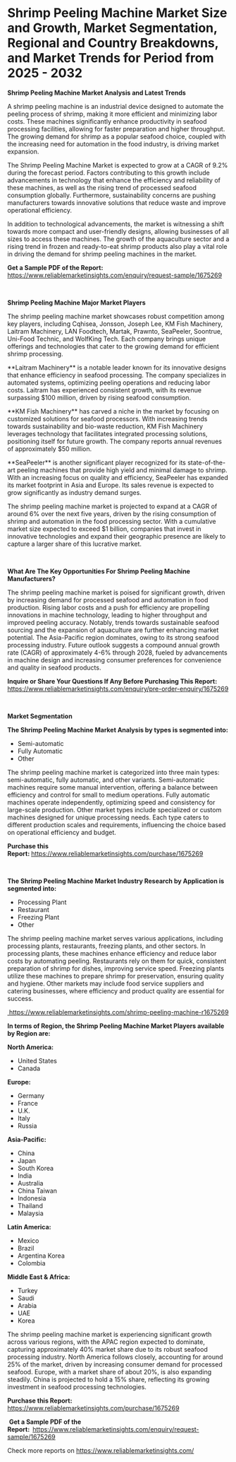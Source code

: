<p><h1>Shrimp Peeling Machine Market Size and Growth, Market Segmentation, Regional and Country Breakdowns, and Market Trends for Period from 2025 -  2032</h1></p><p><strong>Shrimp Peeling Machine Market Analysis and Latest Trends</strong></p>
<p><p>A shrimp peeling machine is an industrial device designed to automate the peeling process of shrimp, making it more efficient and minimizing labor costs. These machines significantly enhance productivity in seafood processing facilities, allowing for faster preparation and higher throughput. The growing demand for shrimp as a popular seafood choice, coupled with the increasing need for automation in the food industry, is driving market expansion.</p><p>The Shrimp Peeling Machine Market is expected to grow at a CAGR of 9.2% during the forecast period. Factors contributing to this growth include advancements in technology that enhance the efficiency and reliability of these machines, as well as the rising trend of processed seafood consumption globally. Furthermore, sustainability concerns are pushing manufacturers towards innovative solutions that reduce waste and improve operational efficiency.</p><p>In addition to technological advancements, the market is witnessing a shift towards more compact and user-friendly designs, allowing businesses of all sizes to access these machines. The growth of the aquaculture sector and a rising trend in frozen and ready-to-eat shrimp products also play a vital role in driving the demand for shrimp peeling machines in the market.</p></p>
<p><strong>Get a Sample PDF of the Report:&nbsp;</strong> <a href="https://www.reliablemarketinsights.com/enquiry/request-sample/1675269?utm_campaign=3005&utm_medium=2&utm_source=Github&utm_content=ia&utm_term=25032025&utm_id=shrimp-peeling-machine">https://www.reliablemarketinsights.com/enquiry/request-sample/1675269</a></p>
<p>&nbsp;</p>
<p><strong>Shrimp Peeling Machine Major Market Players</strong></p>
<p><p>The shrimp peeling machine market showcases robust competition among key players, including Cqhisea, Jonsson, Joseph Lee, KM Fish Machinery, Laitram Machinery, LAN Foodtech, Martak, Prawnto, SeaPeeler, Soontrue, Uni-Food Technic, and WolfKing Tech. Each company brings unique offerings and technologies that cater to the growing demand for efficient shrimp processing.</p><p>**Laitram Machinery** is a notable leader known for its innovative designs that enhance efficiency in seafood processing. The company specializes in automated systems, optimizing peeling operations and reducing labor costs. Laitram has experienced consistent growth, with its revenue surpassing $100 million, driven by rising seafood consumption.</p><p>**KM Fish Machinery** has carved a niche in the market by focusing on customized solutions for seafood processors. With increasing trends towards sustainability and bio-waste reduction, KM Fish Machinery leverages technology that facilitates integrated processing solutions, positioning itself for future growth. The company reports annual revenues of approximately $50 million.</p><p>**SeaPeeler** is another significant player recognized for its state-of-the-art peeling machines that provide high yield and minimal damage to shrimp. With an increasing focus on quality and efficiency, SeaPeeler has expanded its market footprint in Asia and Europe. Its sales revenue is expected to grow significantly as industry demand surges.</p><p>The shrimp peeling machine market is projected to expand at a CAGR of around 6% over the next five years, driven by the rising consumption of shrimp and automation in the food processing sector. With a cumulative market size expected to exceed $1 billion, companies that invest in innovative technologies and expand their geographic presence are likely to capture a larger share of this lucrative market.</p></p>
<p>&nbsp;</p>
<p><strong>What Are The Key Opportunities For Shrimp Peeling Machine Manufacturers?</strong></p>
<p><p>The shrimp peeling machine market is poised for significant growth, driven by increasing demand for processed seafood and automation in food production. Rising labor costs and a push for efficiency are propelling innovations in machine technology, leading to higher throughput and improved peeling accuracy. Notably, trends towards sustainable seafood sourcing and the expansion of aquaculture are further enhancing market potential. The Asia-Pacific region dominates, owing to its strong seafood processing industry. Future outlook suggests a compound annual growth rate (CAGR) of approximately 4-6% through 2028, fueled by advancements in machine design and increasing consumer preferences for convenience and quality in seafood products.</p></p>
<p><strong>Inquire or Share Your Questions If Any Before Purchasing This Report:</strong> <a href="https://www.reliablemarketinsights.com/enquiry/pre-order-enquiry/1675269?utm_campaign=3005&utm_medium=2&utm_source=Github&utm_content=ia&utm_term=25032025&utm_id=shrimp-peeling-machine">https://www.reliablemarketinsights.com/enquiry/pre-order-enquiry/1675269</a></p>
<p>&nbsp;</p>
<p><strong>Market Segmentation</strong></p>
<p><strong>The Shrimp Peeling Machine Market Analysis by types is segmented into:</strong></p>
<p><ul><li>Semi-automatic</li><li>Fully Automatic</li><li>Other</li></ul></p>
<p><p>The shrimp peeling machine market is categorized into three main types: semi-automatic, fully automatic, and other variants. Semi-automatic machines require some manual intervention, offering a balance between efficiency and control for small to medium operations. Fully automatic machines operate independently, optimizing speed and consistency for large-scale production. Other market types include specialized or custom machines designed for unique processing needs. Each type caters to different production scales and requirements, influencing the choice based on operational efficiency and budget.</p></p>
<p><strong>Purchase this Report:&nbsp;</strong><a href="https://www.reliablemarketinsights.com/purchase/1675269?utm_campaign=3005&utm_medium=2&utm_source=Github&utm_content=ia&utm_term=25032025&utm_id=shrimp-peeling-machine">https://www.reliablemarketinsights.com/purchase/1675269</a></p>
<p>&nbsp;</p>
<p><strong>The Shrimp Peeling Machine Market Industry Research by Application is segmented into:</strong></p>
<p><ul><li>Processing Plant</li><li>Restaurant</li><li>Freezing Plant</li><li>Other</li></ul></p>
<p><p>The shrimp peeling machine market serves various applications, including processing plants, restaurants, freezing plants, and other sectors. In processing plants, these machines enhance efficiency and reduce labor costs by automating peeling. Restaurants rely on them for quick, consistent preparation of shrimp for dishes, improving service speed. Freezing plants utilize these machines to prepare shrimp for preservation, ensuring quality and hygiene. Other markets may include food service suppliers and catering businesses, where efficiency and product quality are essential for success.</p></p>
<p><a href="https://www.reliablemarketinsights.com/shrimp-peeling-machine-r1675269?utm_campaign=3005&utm_medium=2&utm_source=Github&utm_content=ia&utm_term=25032025&utm_id=shrimp-peeling-machine">&nbsp;https://www.reliablemarketinsights.com/shrimp-peeling-machine-r1675269</a></p>
<p><strong>In terms of Region, the Shrimp Peeling Machine Market Players available by Region are:</strong></p>
<p>
    <p> <strong> North America: </strong>
        <ul>
            <li>United States</li>
            <li>Canada</li>
        </ul>
        </p> 
    <p> <strong> Europe: </strong>
        <ul>
            <li>Germany</li>
            <li>France</li>
            <li>U.K.</li>
            <li>Italy</li>
            <li>Russia</li>
        </ul>
        </p> 
    <p> <strong> Asia-Pacific: </strong>
        <ul>
            <li>China</li>
            <li>Japan</li>
            <li>South Korea</li>
            <li>India</li>
            <li>Australia</li>
            <li>China Taiwan</li>
            <li>Indonesia</li>
            <li>Thailand</li>
            <li>Malaysia</li>
        </ul>
        </p> 
    <p> <strong> Latin America: </strong>
        <ul>
            <li>Mexico</li>
            <li>Brazil</li>
            <li>Argentina Korea</li>
            <li>Colombia</li>
        </ul>
        </p> 
    <p> <strong> Middle East & Africa: </strong>
        <ul>
            <li>Turkey</li>
            <li>Saudi</li>
            <li>Arabia</li>
            <li>UAE</li>
            <li>Korea</li>
        </ul>
    </p>
    </p>
<p><p>The shrimp peeling machine market is experiencing significant growth across various regions, with the APAC region expected to dominate, capturing approximately 40% market share due to its robust seafood processing industry. North America follows closely, accounting for around 25% of the market, driven by increasing consumer demand for processed seafood. Europe, with a market share of about 20%, is also expanding steadily. China is projected to hold a 15% share, reflecting its growing investment in seafood processing technologies.</p></p>
<p><strong>Purchase this Report: </strong><a href="https://www.reliablemarketinsights.com/purchase/1675269?utm_campaign=3005&utm_medium=2&utm_source=Github&utm_content=ia&utm_term=25032025&utm_id=shrimp-peeling-machine">https://www.reliablemarketinsights.com/purchase/1675269</a></p>
<p>&nbsp;<strong>Get a Sample PDF of the Report:&nbsp;&nbsp;</strong><a href="https://www.reliablemarketinsights.com/enquiry/request-sample/1675269?utm_campaign=3005&utm_medium=2&utm_source=Github&utm_content=ia&utm_term=25032025&utm_id=shrimp-peeling-machine">https://www.reliablemarketinsights.com/enquiry/request-sample/1675269</a></p>
<p><strong></strong></p>
<p>Check more reports on <a href="https://www.reliablemarketinsights.com/?utm_campaign=3005&utm_medium=2&utm_source=Github&utm_content=ia&utm_term=25032025&utm_id=shrimp-peeling-machine">https://www.reliablemarketinsights.com/</a></p>